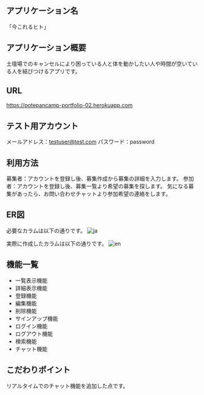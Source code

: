 ## アプリケーション名
「今これるヒト」

## アプリケーション概要
土壇場でのキャンセルにより困っている人と体を動かしたい人や時間が空いている人を結びつけるアプリです。

## URL
https://potepancamp-portfolio-02.herokuapp.com

## テスト用アカウント
メールアドレス：testuser@test.com
パスワード：password

## 利用方法
募集者：アカウントを登録し後、募集作成から募集の詳細を入力します。
参加者：アカウントを登録し後、募集一覧より希望の募集を探します。
気になる募集があったら、お問い合わせチャットより参加希望の連絡をします。

## ER図
必要なカラムは以下の通りです。
![ja](/app/assets/images/ER図(ja).PNG)

実際に作成したカラムは以下の通りです。
![en](/app/assets/images/ER図(en).PNG)

## 機能一覧
- 一覧表示機能
- 詳細表示機能
- 登録機能
- 編集機能
- 削除機能
- サインアップ機能
- ログイン機能
- ログアウト機能
- 検索機能
- チャット機能

## こだわりポイント
リアルタイムでのチャット機能を追加した点です。
